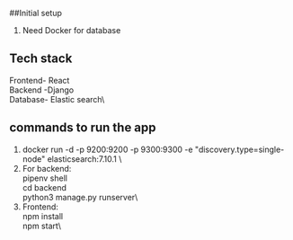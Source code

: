 ##Initial setup
  1. Need Docker for database

## Tech stack
Frontend- React\
Backend -Django\
Database- Elastic search\

## commands to run the app
1. docker run -d -p 9200:9200 -p 9300:9300 -e "discovery.type=single-node" elasticsearch:7.10.1 \
2. For backend:\
     pipenv shell\
     cd backend\
     python3 manage.py runserver\
3. Frontend:\
   npm install\
   npm start\
